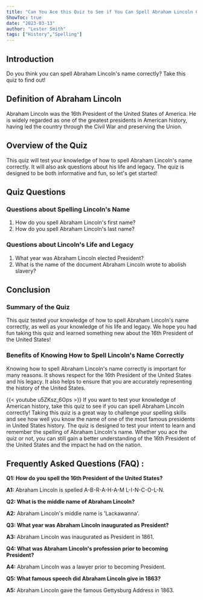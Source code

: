 ```yaml
---
title: "Can You Ace this Quiz to See if You Can Spell Abraham Lincoln Correctly?"
ShowToc: true 
date: "2023-03-13"
author: "Lester Smith" 
tags: ["History","Spelling"]
---
```

## Introduction

Do you think you can spell Abraham Lincoln's name correctly? Take this quiz to find out!

## Definition of Abraham Lincoln

Abraham Lincoln was the 16th President of the United States of America. He is widely regarded as one of the greatest presidents in American history, having led the country through the Civil War and preserving the Union.

## Overview of the Quiz

This quiz will test your knowledge of how to spell Abraham Lincoln's name correctly. It will also ask questions about his life and legacy. The quiz is designed to be both informative and fun, so let's get started!

## Quiz Questions

### Questions about Spelling Lincoln's Name

1. How do you spell Abraham Lincoln's first name?
2. How do you spell Abraham Lincoln's last name?

### Questions about Lincoln's Life and Legacy

1. What year was Abraham Lincoln elected President?
2. What is the name of the document Abraham Lincoln wrote to abolish slavery?

## Conclusion

### Summary of the Quiz

This quiz tested your knowledge of how to spell Abraham Lincoln's name correctly, as well as your knowledge of his life and legacy. We hope you had fun taking this quiz and learned something new about the 16th President of the United States!

### Benefits of Knowing How to Spell Lincoln's Name Correctly

Knowing how to spell Abraham Lincoln's name correctly is important for many reasons. It shows respect for the 16th President of the United States and his legacy. It also helps to ensure that you are accurately representing the history of the United States.

{{< youtube u5ZKsz_6Ops >}} 
If you want to test your knowledge of American history, take this quiz to see if you can spell Abraham Lincoln correctly! Taking this quiz is a great way to challenge your spelling skills and see how well you know the name of one of the most famous presidents in United States history. The quiz is designed to test your intent to learn and remember the spelling of Abraham Lincoln's name. Whether you ace the quiz or not, you can still gain a better understanding of the 16th President of the United States and the impact he had on the nation.

## Frequently Asked Questions (FAQ) :
**Q1: How do you spell the 16th President of the United States?**

**A1:** Abraham Lincoln is spelled A-B-R-A-H-A-M L-I-N-C-O-L-N.

**Q2: What is the middle name of Abraham Lincoln?**

**A2:** Abraham Lincoln's middle name is 'Lackawanna'.

**Q3: What year was Abraham Lincoln inaugurated as President?**

**A3:** Abraham Lincoln was inaugurated as President in 1861.

**Q4: What was Abraham Lincoln's profession prior to becoming President?**

**A4:** Abraham Lincoln was a lawyer prior to becoming President.

**Q5: What famous speech did Abraham Lincoln give in 1863?**

**A5:** Abraham Lincoln gave the famous Gettysburg Address in 1863.





